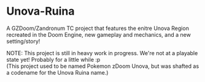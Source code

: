 # Unova-Ruina
A GZDoom/Zandronum TC project that features the enitre Unova Region recreated in the Doom Engine, new gameplay and mechanics, and a new setting/story!  

NOTE: This project is still in heavy work in progress. We're not at a playable state yet! Probably for a little while :p  
(This project used to be named Pokemon zDoom Unova, but was shafted as a codename for the Unova Ruina name.)
